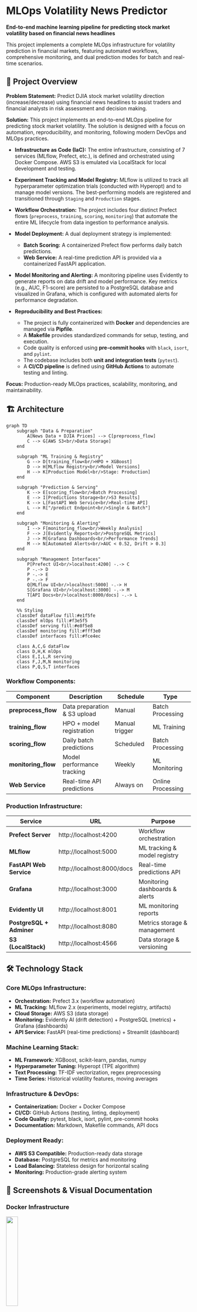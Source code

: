 # MLOps Volatility News Predictor

**End-to-end machine learning pipeline for predicting stock market volatility based on financial news headlines**

This project implements a complete MLOps infrastructure for volatility prediction in financial markets, featuring automated workflows, comprehensive monitoring, and dual prediction modes for batch and real-time scenarios.

## 🎯 Project Overview

**Problem Statement:** Predict DJIA stock market volatility direction (increase/decrease) using financial news headlines to assist traders and financial analysts in risk assessment and decision making.


**Solution:** This project implements an end-to-end MLOps pipeline for predicting stock market volatility. The solution is designed with a focus on automation, reproducibility, and monitoring, following modern DevOps and MLOps practices.

*   **Infrastructure as Code (IaC):** The entire infrastructure, consisting of 7 services (MLflow, Prefect, etc.), is defined and orchestrated using Docker Compose. AWS S3 is emulated via LocalStack for local development and testing.

*   **Experiment Tracking and Model Registry:** MLflow is utilized to track all hyperparameter optimization trials (conducted with Hyperopt) and to manage model versions. The best-performing models are registered and transitioned through `Staging` and `Production` stages.

*   **Workflow Orchestration:** The project includes four distinct Prefect flows (`preprocess`, `training`, `scoring`, `monitoring`) that automate the entire ML lifecycle from data ingestion to performance analysis.

*   **Model Deployment:** A dual deployment strategy is implemented:
    *   **Batch Scoring:** A containerized Prefect flow performs daily batch predictions.
    *   **Web Service:** A real-time prediction API is provided via a containerized FastAPI application.

*   **Model Monitoring and Alerting:** A monitoring pipeline uses Evidently to generate reports on data drift and model performance. Key metrics (e.g., AUC, F1-score) are persisted to a PostgreSQL database and visualized in Grafana, which is configured with automated alerts for performance degradation.

*   **Reproducibility and Best Practices:**
    *   The project is fully containerized with **Docker** and dependencies are managed via **Pipfile**.
    *   A **Makefile** provides standardized commands for setup, testing, and execution.
    *   Code quality is enforced using **pre-commit hooks** with `black`, `isort`, and `pylint`.
    *   The codebase includes both **unit and integration tests** (`pytest`).
    *   A **CI/CD pipeline** is defined using **GitHub Actions** to automate testing and linting.
  
**Focus:** Production-ready MLOps practices, scalability, monitoring, and maintainability.

## 🏗️ Architecture

```mermaid
graph TD
    subgraph "Data & Preparation"
        A[News Data + DJIA Prices] --> C[preprocess_flow]
        C --> G[AWS S3<br/>Data Storage]
    end

    subgraph "ML Training & Registry"
        G --> D[training_flow<br/>HPO + XGBoost]
        D --> H[MLflow Registry<br/>Model Versions]
        H --> K[Production Model<br/>Stage: Production]
    end

    subgraph "Prediction & Serving"
        K --> E[scoring_flow<br/>Batch Processing]
        E --> I[Predictions Storage<br/>S3 Results]
        K --> L[FastAPI Web Service<br/>Real-time API]
        L --> R["/predict Endpoint<br/>Single & Batch"]
    end

    subgraph "Monitoring & Alerting"
        I --> F[monitoring_flow<br/>Weekly Analysis]
        F --> J[Evidently Reports<br/>PostgreSQL Metrics]
        J --> M[Grafana Dashboards<br/>Performance Trends]
        M --> N[Automated Alerts<br/>AUC < 0.52, Drift > 0.3]
    end

    subgraph "Management Interfaces"
        P[Prefect UI<br/>localhost:4200] -.-> C
        P -.-> D
        P -.-> E
        P -.-> F
        Q[MLflow UI<br/>localhost:5000] -.-> H
        S[Grafana UI<br/>localhost:3000] -.-> M
        T[API Docs<br/>localhost:8000/docs] -.-> L
    end

    %% Styling
    classDef dataFlow fill:#e1f5fe
    classDef mlOps fill:#f3e5f5
    classDef serving fill:#e8f5e8
    classDef monitoring fill:#fff3e0
    classDef interfaces fill:#fce4ec

    class A,C,G dataFlow
    class D,H,K mlOps
    class E,I,L,R serving
    class F,J,M,N monitoring
    class P,Q,S,T interfaces
```

### Workflow Components:

| Component | Description | Schedule | Type |
|-----------|-------------|----------|------|
| **preprocess_flow** | Data preparation & S3 upload | Manual | Batch Processing |
| **training_flow** | HPO + model registration | Manual trigger | ML Training |
| **scoring_flow** | Daily batch predictions | Scheduled | Batch Processing |
| **monitoring_flow** | Model performance tracking | Weekly | ML Monitoring |
| **Web Service** | Real-time API predictions | Always on | Online Processing |

### Production Infrastructure:

| Service | URL | Purpose |
|---------|-----|---------|
| **Prefect Server** | http://localhost:4200 | Workflow orchestration |
| **MLflow** | http://localhost:5000 | ML tracking & model registry |
| **FastAPI Web Service** | http://localhost:8000/docs | Real-time predictions API |
| **Grafana** | http://localhost:3000 | Monitoring dashboards & alerts |
| **Evidently UI** | http://localhost:8001 | ML monitoring reports |
| **PostgreSQL + Adminer** | http://localhost:8080 | Metrics storage & management |
| **S3 (LocalStack)** | http://localhost:4566 | Data storage & versioning |

## 🛠️ Technology Stack

### Core MLOps Infrastructure:
- **Orchestration:** Prefect 3.x (workflow automation)
- **ML Tracking:** MLflow 2.x (experiments, model registry, artifacts)
- **Cloud Storage:** AWS S3 (data storage) 
- **Monitoring:** Evidently AI (drift detection) + PostgreSQL (metrics) + Grafana (dashboards)
- **API Service:** FastAPI (real-time predictions) + Streamlit (dashboard)

### Machine Learning Stack:
- **ML Framework:** XGBoost, scikit-learn, pandas, numpy
- **Hyperparameter Tuning:** Hyperopt (TPE algorithm)
- **Text Processing:** TF-IDF vectorization, regex preprocessing
- **Time Series:** Historical volatility features, moving averages

### Infrastructure & DevOps:
- **Containerization:** Docker + Docker Compose
- **CI/CD:** GitHub Actions (testing, linting, deployment)
- **Code Quality:** pytest, black, isort, pylint, pre-commit hooks
- **Documentation:** Markdown, Makefile commands, API docs

### Deployment Ready:
- **AWS S3 Compatible:** Production-ready data storage
- **Database:** PostgreSQL for metrics and monitoring
- **Load Balancing:** Stateless design for horizontal scaling
- **Monitoring:** Production-grade alerting system


## 📸 Screenshots & Visual Documentation

### Docker Infrastructure
<img src="docs/images/docker1.png" width="25%">

<em>All containerized services running in Docker Desktop</em>

### MLflow Experiment Tracking & Hyperopt
<img src="docs/images/mlflow1.png" width="25%"> <img src="docs/images/mlflow2.png" width="25%"> <img src="docs/images/mlflow3.png" width="25%"> <img src="docs/images/mlflow4.png" width="25%">

<em>Hyperparameter optimization trials and model registry</em>

### Prefect Workflow Orchestration  
<img src="docs/images/prefect1.png" width="25%">

<em>Flow execution history and task dependencies</em>

### Adminer Database UI with PostgreSQL
<img src="docs/images/adminer1.png" width="25%">  <img src="docs/images/adminer2.png" width="25%">

<em>Database management and metrics storage</em>

### Evidently ML Monitoring Reports
<img src="docs/images/evidently1.png" width="25%">  <img src="docs/images/evidently2.png" width="25%">  <img src="docs/images/evidently3.png" width="25%">  <img src="docs/images/evidently4.png" width="25%">
<em>Model performance monitoring and data drift detection</em>

### Streamlit Web Service Visualization
<img src="docs/images/streamlit1.png" width="25%">  <img src="docs/images/streamlit2.png" width="25%">  <img src="docs/images/streamlit3.png" width="25%">  <img src="docs/images/streamlit4.png" width="25%">
<em>Web service visualization and prediction interface</em>

### Grafana Monitoring & Alerts
<img src="docs/images/grafana1.png" width="25%">  <img src="docs/images/grafana2.png" width="25%">
<em>Performance metrics dashboards and automated alerting</em>



## 📊 Data & Model Performance

### Dataset Details:
- **Source:** [Daily News for Stock Market Prediction](https://www.kaggle.com/datasets/aaron7sun/stocknews) 
- **Period:** 2008-2016 (8 years, 48,575 samples)
- **Features:** 25 daily news headlines + DJIA historical prices + engineered volatility features
- **Target:** Binary volatility direction prediction (increase/decrease)
- **Data Splits:**
  - Training: 2008-2013 (33,350 samples) - Model training
  - Validation: 2014 (6,300 samples) - Hyperparameter tuning  
  - Test: 2015-2016 (8,925 samples) - Final evaluation & monitoring simulation

### Model Architecture:
```python
# Text Processing Pipeline
Headlines → TF-IDF Vectorizer (1000 features, 1-2 grams) → Sparse Matrix

# Feature Engineering  
Historical Prices → Volatility Calculation → Moving Averages → Lags → Dense Features

# Model Training
Combined Features → XGBoost Classifier → Hyperopt Optimization → MLflow Tracking
```

### Production Performance:
- **Accuracy:** 71-78% (realistic for financial volatility prediction)
- **AUC-ROC:** 0.52-0.57 (expected for noisy financial data)
- **F1-Score:** 64-78% (good precision-recall balance)
- **Prediction Aggregation:** 3 methods (mean probability, majority vote, max confidence)

### Key Characteristics:
- **Temporal validation:** Proper time-series splitting
- **Realistic expectations:** Financial prediction inherently challenging
- **Production-ready:** Robust to missing data and edge cases

## MLOps Implementation

### Dual Processing Modes:

**1. Batch Processing (Scheduled Workflows):**
- Daily automated scoring of new market data
- Weekly model performance monitoring
- Scheduled data preprocessing and feature engineering
- Automated drift detection and alerting

**2. Real-time Online Processing (Web Service):**
- REST API for immediate predictions on news headlines
- Single prediction endpoint for individual headlines
- Batch prediction endpoint for multiple headlines with aggregation
- Health monitoring and service status endpoints


## 📁 Project Structure

```
mlops-volatility-news-predictor/
├── data/
│   ├── processed/                # Ready-to-use parquet datasets (48k samples)
│   │   ├── train_tall.parquet   # Training: 2008-2013 (33,350 rows)
│   │   ├── val_tall.parquet     # Validation: 2014 (6,300 rows)  
│   │   └── test_tall.parquet    # Test: 2015-2016 (8,925 rows)
│   └── raw/                     # Original Kaggle CSV data
├── src/                         # Core business logic modules
│   ├── preprocess.py           # Data transformation functions
│   ├── train.py                # Model training with hyperopt
│   ├── predict.py              # Batch & single prediction functions
│   └── utils.py                # S3 operations & utilities
├── flows/                       # Prefect workflow definitions
│   ├── preprocess_flow.py      # Data preparation pipeline
│   ├── training_flow.py        # Model training with HPO
│   ├── scoring_flow.py         # Daily batch scoring
│   └── monitoring_flow.py      # Weekly monitoring with Evidently
├── webservice/                  # FastAPI production service
│   ├── main.py                 # API endpoints & application
│   ├── Dockerfile              # Container configuration
│   └── test_api.py             # API integration tests
├── tests/                       # Comprehensive test suite
│   ├── unit/                   # Unit tests for src/ modules
│   │   ├── test_preprocess.py  # Data transformation tests
│   │   ├── test_basic.py       # Basic functionality tests
│   │   └── test_scoring.py     # Prediction function tests
│   └── integration/            # End-to-end integration tests
│       └── test_scoring_flow.py # Full pipeline tests with LocalStack
├── monitoring/                  # Monitoring infrastructure
│   ├── dashboards/             # Grafana dashboard configurations
│   ├── evidently_reports/      # Generated HTML monitoring reports
│   ├── evidently_workspace/    # Evidently UI workspace
│   └── alerting/               # Grafana alert rules & notifications
├── research/                    # Jupyter notebooks & analysis
│   ├── volatility_prediction.ipynb  # Initial data exploration
│   └── analysis.ipynb          # Model performance analysis
├── .github/workflows/           # CI/CD pipelines
│   ├── ci.yml                  # Testing & code quality checks
│   └── deploy.yml              # Automated deployment (future)
├── docker-compose.yml          # Full infrastructure definition
├── Pipfile & requirements.txt  # Python dependencies
├── Makefile                    # Convenient development commands
└── Documentation/
    ├── README.md               # This comprehensive guide
    ├── QUICKSTART.md           # Setup guide
    └── docs/images/            # Screenshots & diagrams
```

### Key Implementation Highlights:

- **Production-Ready Code:** All modules include proper error handling, logging, and type hints
- **Comprehensive Testing:** 12+ tests covering unit, integration, and API functionality
- **Clean Architecture:** Clear separation of concerns (data, business logic, flows, services)
- **Documentation:** Detailed docstrings, README guides, and inline comments
- **Configuration Management:** Environment variables, Docker configs, and modular settings

## 🔄 MLOps Workflow

### Data Pipeline:
Raw Data Processing → Feature Engineering (TF-IDF + volatility indicators) → Data Validation → AWS S3 Storage (LocalStack)

### Model Development:
Hyperparameter Optimization (Hyperopt) → Cross-Validation → MLflow Registration → Manual Promotion (Staging → Production)

### Prediction Pipeline:
Daily Batch Scoring → Real-time API Service → Prediction Storage (S3) → Multi-Method Ensemble

### Monitoring Pipeline:
Data Drift Detection (Evidently) → Performance Tracking → Grafana Alerts → PostgreSQL Metrics

## 📈 Monitoring & Alerts

**Key Metrics:** Model Performance (AUC, F1-Score, Accuracy) | Data Drift | API latency & errors

**Alert Thresholds:**
```yaml
Critical: AUC-ROC < 0.52, API error rate > 5%
Warning: F1-Score < 0.65, Data drift > 0.3, Response time > 1000ms
```

**Monitoring Tools:** Grafana Dashboards | Evidently UI | PostgreSQL Metrics | Prefect UI

**Retraining Process:** Alert → Investigation → Decision (data/model/infrastructure) → Retrain if needed

## 🧪 Testing & Quality

```bash
make test    # Unit tests (6) + Integration tests (6) + API tests
make lint    # black, isort, pylint + pre-commit hooks
```

**Test Coverage:** Data processing, model training, API endpoints, S3 operations, error scenarios
**Quality Standards:** >80% test coverage, PEP8 compliance, Pylint >8.0/10

## Acknowledgments
- [MLOps Zoomcamp](https://github.com/DataTalksClub/mlops-zoomcamp) for the educational framework
- [Kaggle Stock News Dataset](https://www.kaggle.com/datasets/aaron7sun/stocknews) for the data
- Open source ML/MLOps community for excellent tools
